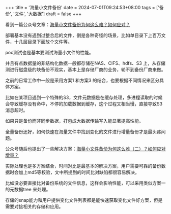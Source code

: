 +++
title = '海量小文件备份'
date = 2024-07-01T09:24:53+08:00
tags = ['备份', '文件', '大数据']
draft = false
+++

看到一篇公众号文章：[海量小文件备份为何这么难？如何应对？](https://mp.weixin.qq.com/s?__biz=MzAwNjQ2MzYwMw==&mid=2247484053&idx=1&sn=477a9a50552f662be56bbe7fbc018896&chksm=9b0c4b89ac7bc29fd23bd34c6961700c589b68ebc048abb19055d6c65082faaab5077a2c6c21&scene=21#wechat_redirect)

部署基本没有遇到过整合后的文件，倒是各种奇怪的场景，比如单目录下上百万文件，十几层目录下面放个文件等。

poc测试也是基本要测试海量小文件的性能。

并且有点数据量的非结构化数据一般都存储在NAS、CIFS、hdfs、S3 上，从存储测进行磁盘级的块备份不现实，基本上是存储厂商的业务，轮不到备份厂商来做。

之前的日常工作中一般是采用方案1 和方案3 的结合，也要根据不同情况来区分具体方案。

比如在某项目遇到一个特殊的S3，文件元数据是在缓存处理，多进程读取的时候会导致缓存没有命中，不停的加载数据到缓存，这个过程又相当慢，直接导致S3消息超时。

如果只是备份而非同步数据，打包成大数据传输写入能显著提高性能。

全量备份还好，如何快速在海量文件中找到变化的文件进行增量备份才是最头疼问题。

公众号随后也提出了一些解决方案：[海量小文件备份为何这么难（二）？如何应对增量？](https://mp.weixin.qq.com/s?__biz=MzAwNjQ2MzYwMw==&mid=2247484074&idx=1&sn=9ae288cee717cda1cfaed39505f6e797&chksm=9b0c4bb6ac7bc2a0ca0814aabd8fc19827e65dbf7fc3b058b198440f3cd5a8c5cf205890953d&cur_album_id=3024473100920307715&scene=189#wechat_redirect)

实际处理也是多方案结合，时间对比是最基本的解决方案，用户需要可靠的备份数据时会加上md5等校验，文中所提到的时间比对缺陷都很容易解决。

比如没必要直接比对备份系统的文件信息，这样会影响性能，可以采用类似方案一的元数据tree 来处理。

存储的snap能力和用户提供变化文件列表都是能快速获取变化文件好方案，但是需要对接相关的存储和应用。
